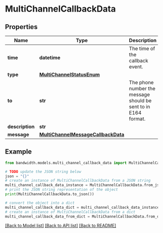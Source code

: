 # MultiChannelCallbackData


## Properties

Name | Type | Description | Notes
------------ | ------------- | ------------- | -------------
**time** | **datetime** | The time of the callback event. | [optional] 
**type** | [**MultiChannelStatusEnum**](MultiChannelStatusEnum.md) |  | [optional] 
**to** | **str** | The phone number the message should be sent to in E164 format. | [optional] 
**description** | **str** |  | [optional] 
**message** | [**MultiChannelMessageCallbackData**](MultiChannelMessageCallbackData.md) |  | [optional] 

## Example

```python
from bandwidth.models.multi_channel_callback_data import MultiChannelCallbackData

# TODO update the JSON string below
json = "{}"
# create an instance of MultiChannelCallbackData from a JSON string
multi_channel_callback_data_instance = MultiChannelCallbackData.from_json(json)
# print the JSON string representation of the object
print(MultiChannelCallbackData.to_json())

# convert the object into a dict
multi_channel_callback_data_dict = multi_channel_callback_data_instance.to_dict()
# create an instance of MultiChannelCallbackData from a dict
multi_channel_callback_data_from_dict = MultiChannelCallbackData.from_dict(multi_channel_callback_data_dict)
```
[[Back to Model list]](../README.md#documentation-for-models) [[Back to API list]](../README.md#documentation-for-api-endpoints) [[Back to README]](../README.md)


